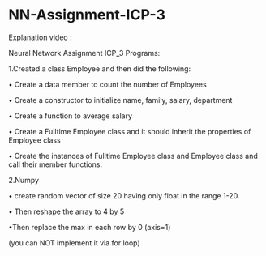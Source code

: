 # NN-Assignment-ICP-3

Explanation video : 


Neural Network Assignment ICP_3 Programs:

1.Created a class Employee and then did the following:

• Create a data member to count the number of Employees

• Create a constructor to initialize name, family, salary, department

• Create a function to average salary

• Create a Fulltime Employee class and it should inherit the properties of Employee class

• Create the instances of Fulltime Employee class and Employee class and call their member functions.

2.Numpy

• create random vector of size 20 having only float in the range 1-20.

• Then reshape the array to 4 by 5

•Then replace the max in each row by 0 (axis=1)

(you can NOT implement it via for loop)
